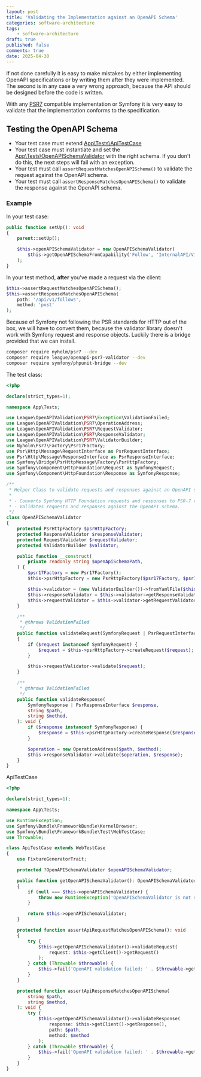 ```yaml
---
layout: post
title: 'Validating the Implementation against an OpenAPI Schema'
categories: software-architecture
tags: 
    - software-architecture
draft: true
published: false
comments: true
date: 2025-04-30
---
```


If not done carefully it is easy to make mistakes by either implementing OpenAPI specifications or by writing them after they were implemented. The second is in any case a very wrong approach, because the API should be designed before the code is written.

With any [PSR7](https://www.php-fig.org/psr/psr-7/) compatible implementation or Symfony it is very easy to validate that the implementation conforms to the specification.

## Testing the OpenAPI Schema

* Your test case must extend [App\Tests\ApiTestCase](../tests/ApiTestCase.php)
* Your test case must instantiate and set the [App\Tests\OpenAPISchemaValidator](../tests/OpenAPISchemaValidator.php) with the right schema. If you don't do this, the next steps will fail with an exception.
* Your test must call `assertRequestMatchesOpenAPISchema()` to validate the request against the OpenAPI schema.
* Your test must call `assertResponseMatchesOpenAPISchema()` to validate the response against the OpenAPI schema.

### Example

In your test case:

```php
public function setUp(): void
{
    parent::setUp();

    $this->openAPISchemaValidator = new OpenAPISchemaValidator(
        $this->getOpenAPISchemaFromCapability('Follow', 'InternalAPI/V1/FollowInternalAPIOpenAPI')
    );
}
```

In your test method, **after** you've made a request via the client:

```php
$this->assertRequestMatchesOpenAPISchema();
$this->assertResponseMatchesOpenAPISchema(
    path: '/api/v1/follows',
    method: 'post'
);
```

Because of Symfony not following the PSR standards for HTTP out of the box, we will have to convert them, because the validator library doesn't work with Symfony request and response objects. Luckily there is a bridge provided that we can install.

```bash
composer require nyholm/psr7 --dev
composer require league/openapi-psr7-validator --dev
composer require symfony/phpunit-bridge --dev
```

The test class:

```php
<?php

declare(strict_types=1);

namespace App\Tests;

use League\OpenAPIValidation\PSR7\Exception\ValidationFailed;
use League\OpenAPIValidation\PSR7\OperationAddress;
use League\OpenAPIValidation\PSR7\RequestValidator;
use League\OpenAPIValidation\PSR7\ResponseValidator;
use League\OpenAPIValidation\PSR7\ValidatorBuilder;
use Nyholm\Psr7\Factory\Psr17Factory;
use Psr\Http\Message\RequestInterface as PsrRequestInterface;
use Psr\Http\Message\ResponseInterface as PsrResponseInterface;
use Symfony\Bridge\PsrHttpMessage\Factory\PsrHttpFactory;
use Symfony\Component\HttpFoundation\Request as SymfonyRequest;
use Symfony\Component\HttpFoundation\Response as SymfonyResponse;

/**
 * Helper Class to validate requests and responses against an OpenAPI schema.
 *
 * - Converts Symfony HTTP Foundation requests and responses to PSR-7 requests and responses.
 * - Validates requests and responses against the OpenAPI schema.
 */
class OpenAPISchemaValidator
{
    protected PsrHttpFactory $psrHttpFactory;
    protected ResponseValidator $responseValidator;
    protected RequestValidator $requestValidator;
    protected ValidatorBuilder $validator;

    public function __construct(
        private readonly string $openApiSchemaPath,
    ) {
        $psr17Factory = new Psr17Factory();
        $this->psrHttpFactory = new PsrHttpFactory($psr17Factory, $psr17Factory, $psr17Factory, $psr17Factory);

        $this->validator = (new ValidatorBuilder())->fromYamlFile($this->openApiSchemaPath);
        $this->responseValidator = $this->validator->getResponseValidator();
        $this->requestValidator = $this->validator->getRequestValidator();
    }

    /**
     * @throws ValidationFailed
     */
    public function validateRequest(SymfonyRequest | PsrRequestInterface $request): void
    {
        if ($request instanceof SymfonyRequest) {
            $request = $this->psrHttpFactory->createRequest($request);
        }

        $this->requestValidator->validate($request);
    }

    /**
     * @throws ValidationFailed
     */
    public function validateResponse(
        SymfonyResponse | PsrResponseInterface $response,
        string $path,
        string $method,
    ): void {
        if ($response instanceof SymfonyResponse) {
            $response = $this->psrHttpFactory->createResponse($response);
        }

        $operation = new OperationAddress($path, $method);
        $this->responseValidator->validate($operation, $response);
    }
}
```

ApiTestCase

```php
<?php

declare(strict_types=1);

namespace App\Tests;

use RuntimeException;
use Symfony\Bundle\FrameworkBundle\KernelBrowser;
use Symfony\Bundle\FrameworkBundle\Test\WebTestCase;
use Throwable;

class ApiTestCase extends WebTestCase
{
    use FixtureGeneratorTrait;

    protected ?OpenAPISchemaValidator $openAPISchemaValidator;

    public function getOpenAPISchemaValidator(): OpenAPISchemaValidator
    {
        if (null === $this->openAPISchemaValidator) {
            throw new RuntimeException('OpenAPISchemaValidator is not set.');
        }

        return $this->openAPISchemaValidator;
    }

    protected function assertApiRequestMatchesOpenAPISchema(): void
    {
        try {
            $this->getOpenAPISchemaValidator()->validateRequest(
                request: $this->getClient()->getRequest()
            );
        } catch (Throwable $throwable) {
            $this->fail('OpenAPI validation failed: ' . $throwable->getMessage());
        }
    }

    protected function assertApiResponseMatchesOpenAPISchema(
        string $path,
        string $method,
    ): void {
        try {
            $this->getOpenAPISchemaValidator()->validateResponse(
                response: $this->getClient()->getResponse(),
                path: $path,
                method: $method
            );
        } catch (Throwable $throwable) {
            $this->fail('OpenAPI validation failed: ' . $throwable->getMessage());
        }
    }
}
```

